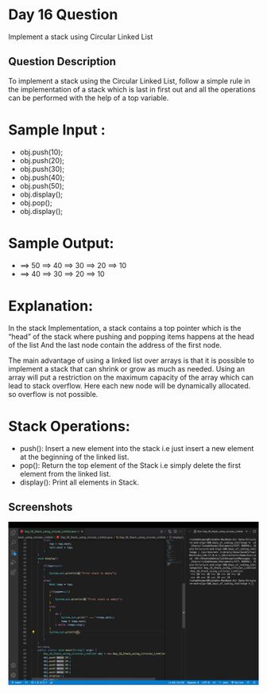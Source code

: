 
# Day 16 Question
Implement a stack using Circular Linked List


## Question Description
To implement a stack using the Circular Linked List,
follow a simple rule in the implementation of a stack which is last in first out and all the operations can be performed with the help of a top variable.

# Sample Input :
- obj.push(10);
- obj.push(20);
- obj.push(30);
- obj.push(40);
- obj.push(50);
- obj.display();
- obj.pop();
-  obj.display();
# Sample Output: 
- ==> 50 ==> 40 ==> 30 ==> 20 ==> 10
- ==> 40 ==> 30 ==> 20 ==> 10

# Explanation:
In the stack Implementation, a stack contains a top pointer which is the “head” of the stack where pushing and popping items happens at the head of the list And the last node contain the address of the first node.

The main advantage of using a linked list over arrays is that it is possible to implement a stack that can shrink or grow as much as needed. Using an array will put a restriction on the maximum capacity of the array which can lead to stack overflow. Here each new node will be dynamically allocated. so overflow is not possible.

# Stack Operations: 
- push(): Insert a new element into the stack i.e just insert a new element at the beginning of the linked list.
- pop(): Return the top element of the Stack i.e simply delete the first element from the linked list.
- display(): Print all elements in Stack.



## Screenshots

![Solution Screenshot](/ProgramSS/Solution16.jpg)

